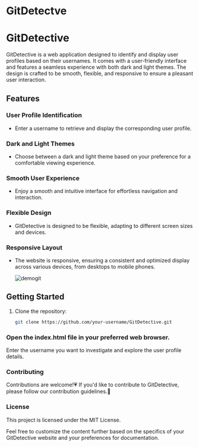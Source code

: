 # GitDetectve

# GitDetective

GitDetective is a web application designed to identify and display user profiles based on their usernames. It comes with a user-friendly interface and features a seamless experience with both dark and light themes. The design is crafted to be smooth, flexible, and responsive to ensure a pleasant user interaction.

## Features

### User Profile Identification
- Enter a username to retrieve and display the corresponding user profile.

### Dark and Light Themes
- Choose between a dark and light theme based on your preference for a comfortable viewing experience.

### Smooth User Experience
- Enjoy a smooth and intuitive interface for effortless navigation and interaction.

### Flexible Design
- GitDetective is designed to be flexible, adapting to different screen sizes and devices.

### Responsive Layout
- The website is responsive, ensuring a consistent and optimized display across various devices, from desktops to mobile phones.

  ![demogit](https://github.com/RSN601KRI/GitDetectve/assets/106860359/8b0ecc38-0727-4aee-a691-b297047186c2)


## Getting Started

1. Clone the repository:

   ```bash
   git clone https://github.com/your-username/GitDetective.git

### Open the index.html file in your preferred web browser.

Enter the username you want to investigate and explore the user profile details.

### Contributing
Contributions are welcome!💗 If you'd like to contribute to GitDetective, please follow our contribution guidelines.🙌

### License
This project is licensed under the MIT License.


Feel free to customize the content further based on the specifics of your GitDetective website and your preferences for documentation.

